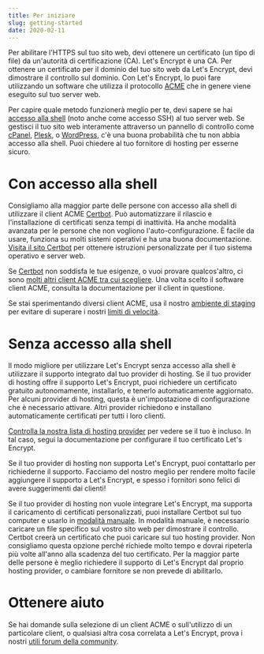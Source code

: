 ```yaml
---
title: Per iniziare
slug: getting-started
date: 2020-02-11
---
```


Per abilitare l'HTTPS sul tuo sito web, devi ottenere un certificato (un tipo di file) da un'autorità di certificazione (CA). Let's Encrypt è una CA. Per ottenere un certificato per il dominio del tuo sito web da Let's Encrypt, devi dimostrare il controllo sul dominio. Con Let's Encrypt, lo puoi fare utilizzando un software che utilizza il protocollo [ACME](https://tools.ietf.org/html/rfc8555) che in genere viene eseguito sul tuo server web.

Per capire quale metodo funzionerà meglio per te, devi sapere se hai [accesso alla shell](https://en.wikipedia.org/wiki/Shell_account) (noto anche come accesso SSH) al tuo server web. Se gestisci il tuo sito web interamente attraverso un pannello di controllo come [cPanel](https://cpanel.net/), [Plesk](https://www.plesk.com/), o [WordPress](https://wordpress.org/), c'è una buona probabilità che tu non abbia accesso alla shell. Puoi chiedere al tuo fornitore di hosting per esserne sicuro.

# Con accesso alla shell

Consigliamo alla maggior parte delle persone con accesso alla shell di utilizzare il client ACME [Certbot](https://certbot.eff.org/ "Certbot"). Può automatizzare il rilascio e l'installazione di certificati senza tempi di inattività. Ha anche modalità avanzata per le persone che non vogliono l'auto-configurazione. È facile da usare, funziona su molti sistemi operativi e ha una buona documentazione. [Visita il sito Certbot](https://certbot.eff.org/ "Certbot") per ottenere istruzioni personalizzate per il tuo sistema operativo e server web.

Se [Certbot](https://certbot.eff.org/ "Certbot") non soddisfa le tue esigenze, o vuoi provare qualcos'altro, ci sono [molti altri client ACME tra cui scegliere](/docs/client-options).  Una volta scelto il software client ACME, consulta la documentazione per il client in questione.

Se stai sperimentando diversi client ACME, usa il nostro [ambiente di staging](/docs/staging-environment) per evitare di superare i nostri [limiti di velocità](/docs/rate-limits).

# Senza accesso alla shell

Il modo migliore per utilizzare Let's Encrypt senza accesso alla shell è utilizzare il supporto integrato dal tuo provider di hosting. Se il tuo provider di hosting offre il supporto Let's Encrypt, puoi richiedere un certificato gratuito autonomamente, installarlo, e tenerlo automaticamente aggiornato. Per alcuni provider di hosting, questa è un'impostazione di configurazione che è necessario attivare. Altri provider richiedono e installano automaticamente certificati per tutti i loro clienti.

[Controlla la nostra lista di hosting provider](https://community.letsencrypt.org/t/web-hosting-who-support-lets-encrypt/6920) per vedere se il tuo è incluso. In tal caso, segui la documentazione per configurare il tuo certificato Let's Encrypt.

Se il tuo provider di hosting non supporta Let's Encrypt, puoi contattarlo per richiederne il supporto. Facciamo del nostro meglio per rendere molto facile aggiungere il supporto a Let's Encrypt, e spesso i fornitori sono felici di avere suggerimenti dai clienti!

Se il tuo provider di hosting non vuole integrare Let's Encrypt, ma supporta il caricamento di certificati personalizzati, puoi installare Certbot sul tuo computer e usarlo in [modalità manuale](https://certbot.eff.org/docs/using.html#manual). In modalità manuale, è necessario caricare un file specifico sul vostro sito web per dimostrare il controllo. Certbot creerà un certificato che puoi caricare sul tuo hosting provider. Non consigliamo questa opzione perché richiede molto tempo e dovrai ripeterla più volte all'anno alla scadenza del tuo certificato. Per la maggior parte delle persone è meglio richiedere il supporto di Let's Encrypt dal proprio hosting provider, o cambiare fornitore se non prevede di abilitarlo.

# Ottenere aiuto

Se hai domande sulla selezione di un client ACME o sull'utilizzo di un particolare client, o qualsiasi altra cosa correlata a Let's Encrypt, prova i nostri [utili forum della community](https://community.letsencrypt.org/).
